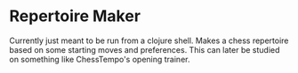# Repertoire Maker
Currently just meant to be run from a clojure shell. Makes a chess repertoire based on some starting moves and preferences. This can later be studied on something like ChessTempo's opening trainer.
